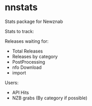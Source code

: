 nnstats
=======

Stats package for Newznab

Stats to track:

Releases waiting for:
	<ul>
	<li> Total Releases
	<li> Releases by category
	<li> PostProcessing
	<li> nfo Download
	<li> import
	</ul>

Users:
	<ul>
	<li> API Hits
	<li> NZB grabs (By category if possible)
	</ul>
